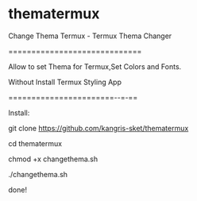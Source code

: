# thematermux
Change Thema Termux - Termux Thema Changer

=============================

Allow to set Thema for Termux,Set Colors and Fonts.

Without Install Termux Styling App

=======================--=-==

Install:

git clone https://github.com/kangris-sket/thematermux

cd  thematermux

chmod +x changethema.sh

./changethema.sh

done!
